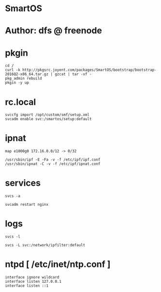 # SmartOS

# Author: dfs @ freenode

# pkgin

```
cd /
curl -k http://pkgsrc.joyent.com/packages/SmartOS/bootstrap/bootstrap-2016Q2-x86_64.tar.gz | gzcat | tar -xf -
pkg_admin rebuild
pkgin -y up
```

# rc.local

```
svccfg import /opt/custom/smf/setup.xml
svcadm enable svc:/smartos/setup:default
```

# ipnat

```
map e1000g0 172.16.0.0/12 -> 0/32

/usr/sbin/ipf -E -Fa -v -f /etc/ipf/ipf.conf
/usr/sbin/ipnat -C -v -f /etc/ipf/ipnat.conf
```

# services

```
svcs -a

svcadm restart nginx
```

# logs

```
svcs -l

svcs -L svc:/network/ipfilter:default
```

# ntpd [ /etc/inet/ntp.conf ]

```
interface ignore wildcard
interface listen 127.0.0.1
interface listen ::1
```

